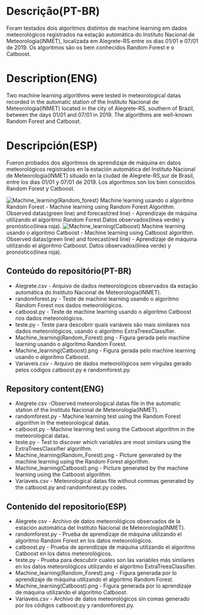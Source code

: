 # Descrição(PT-BR)
Foram testados dois algoritmos distintos de machine learning em dados meteorológicos registrados na estação automática do Instituto Nacional de Meteorologia(INMET), localizada em Alegrete-RS entre os dias 01/01 e 07/01 de 2019. Os algoritmos são os bem conhecidos Random Forest e o Catboost.

# Description(ENG)
Two machine learning algorithms were tested in meteorological datas recorded in the automatic station of the Instituto Nacional de Meteorologia(INMET) located in the city of Alegrete-RS, southern of Brazil, between the days 01/01 and 07/01 in 2019. The algorithms are well-known Random Forest and Catboost.  

# Descripción(ESP)
Fueron probados dos algoritmos de aprendizaje de máquina en datos meteorológicos registrados en la estación automática del Instituto Nacional de Meteorologia(INMET) situado en la ciudad de Alegrete-RS,sur de Brasil, entre los dias 01/01 y 07/01 de 2019. Los algoritmos son los bien conocidos Random Forest y Catboost. 

![Machine_learning(Random_forest)](https://user-images.githubusercontent.com/80546143/155857811-93f76264-08f0-4e40-a95a-0752ba7ac2f6.png)
Machine learning usando o algoritmo Random Forest - Machine learning using Random Forest Algorithm. Observed datas(green line) and forecast(red line) - Aprendizaje de máquina utilizando el algoritmo Random Forest.Datos observados(línea verde) y pronóstico(línea roja). 
![Machine_learning(Catboost)](https://user-images.githubusercontent.com/80546143/155857869-a36c6764-7591-4012-be46-874067ab051a.png)
Machine learning usando o algoritmo Catboost - Machine learning using Catboost algorithm. Observed datas(green line) and forecast(red line) - Aprendizaje de máquina utilizando el algoritmo Catboost. Datos observados(línea verde) y pronóstico(línea roja).

## Conteúdo do repositório(PT-BR)
+ Alegrete.csv - Arquivo de dados meteorológicos observados da estação automática do Instituto Nacional de Meteorologia(INMET).
+ randomforest.py - Teste de machine learning usando o algoritmo Random Forest nos dados meteorológicos.
+ catboost.py - Teste de machine learning usando o algoritmo Catboost nos dados meteorológicos.
+ teste.py - Teste para descobrir quais variáveis são mais similares nos dados meteorológicos, usando o algoritmo ExtraTreesClassifier.
+ Machine_learning(Random_Forest).png - Figura gerada pelo machine learning usando o algoritmo Random Forest.
+ Machine_learning(Catboost).png - Figura gerada pelo machine learning usando o algoritmo Catboost.
+ Variaveis.csv - Arquivo de dados meteorológicos sem vírgulas gerado pelos códigos catboost.py e randomforest.py.

## Repository content(ENG)
+ Alegrete.csv -Observed meteorological datas file in the automatic station of the Instituto Nacional de Meteorologia(INMET).
+ randomforest.py - Machine learning test using the Random Forest algorithm in the meteorological datas.
+ catboost.py - Machine learning test using the Catboost algorithm in the meteorological datas.
+ teste.py - Test to discover which variables are most similars using the ExtraTreesClassifier algorithm.
+ Machine_learning(Random_Forest).png - Picture generated by the machine learning using the Random Forest algorithm.
+ Machine_learning(Catboost).png - Picture generated by the machine learning using the Catboost algorithm.
+ Variaveis.csv - Meteorological datas file without commas generated by the catboost.py and randomforest.py codes.

## Contenido del repositorio(ESP)
+ Alegrete.csv - Archivo de datos meteorológicos observados de la estación automática del Instituto Nacional de Meteorologia(INMET).
+ randomforest.py - Prueba de aprendizaje de máquina utilizando el algoritmo Random Forest en los datos meteorológicos.
+ catboost.py - Prueba de aprendizaje de máquina utilizando el algoritmo Catboost en los datos meteorológicos.
+ teste.py - Prueba para descubrir cuales son las variables más similares en los datos meteorológicos utilizando el algoritmo ExtraTreesClassifier.
+ Machine_learning(Random_Forest).png - Figura generada por lo aprendizaje de máquina utilizando el algoritmo Random Forest.
+ Machine_learning(Catboost).png - Figura generada por lo aprendizaje de máquina utilizando el algoritmo Catboost.
+ Variaveis.csv - Archivo de datos meteorológicos sin comas generado por los códigos catboost.py y randomforest.py.
